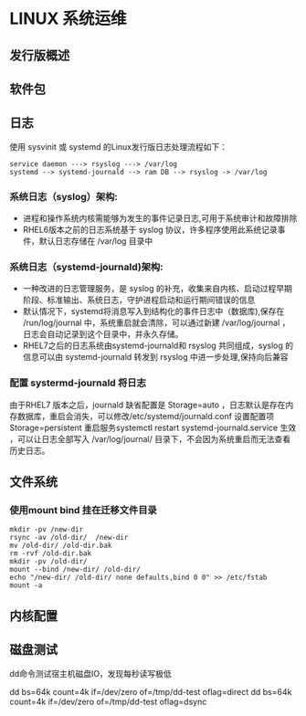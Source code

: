 # LINUX 系统运维

## 发行版概述

## 软件包

## 日志

使用 sysvinit 或 systemd 的Linux发行版日志处理流程如下：

```
service daemon ---> rsyslog ---> /var/log
systemd --> systemd-journald --> ram DB --> rsyslog -> /var/log
```

### 系统日志（syslog）架构:
 * 进程和操作系统内核需能够为发生的事件记录日志,可用于系统审计和故障排除
 * RHEL6版本之前的日志系统基于 syslog 协议，许多程序使用此系统记录事件，默认日志存储在 /var/log 目录中

### 系统日志（systemd-journald)架构:
 * 一种改进的日志管理服务，是 syslog 的补充，收集来自内核、启动过程早期阶段、标准输出、系统日志，守护进程启动和运行期间错误的信息
 * 默认情况下，systemd将消息写入到结构化的事件日志中（数据库),保存在 /run/log/journal 中，系统重启就会清除，可以通过新建 /var/log/journal ，日志会自动记录到这个目录中，并永久存储。
 * RHEL7之后的日志系统由systemd-journald和 rsyslog 共同组成，syslog 的信息可以由 systemd-journald 转发到 rsyslog 中进一步处理,保持向后兼容

### 配置 systermd-journald 将日志 

由于RHEL7 版本之后，journald 缺省配置是 Storage=auto ，日志默认是存在内存数据库，重启会消失，可以修改/etc/systemd/journald.conf 设置配置项 Storage=persistent 重启服务systemctl restart systemd-journald.service 生效 ，可以让日志全部写入 /var/log/journal/ 目录下，不会因为系统重启而无法查看历史日志。

## 文件系统

### 使用mount bind 挂在迁移文件目录

```
mkdir -pv /new-dir
rsync -av /old-dir/  /new-dir
mv /old-dir/ /old-dir.bak
rm -rvf /old-dir.bak
mkdir -pv /old-dir/
mount --bind /new-dir/ /old-dir/
echo "/new-dir/ /old-dir/ none defaults,bind 0 0" >> /etc/fstab
mount -a
```

## 内核配置 



## 磁盘测试

dd命令测试宿主机磁盘IO，发现每秒读写极低

dd bs=64k count=4k if=/dev/zero of=/tmp/dd-test oflag=direct
dd bs=64k count=4k if=/dev/zero of=/tmp/dd-test oflag=dsync


